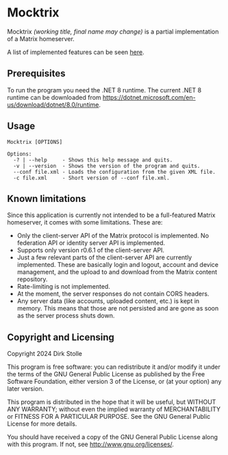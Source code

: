 # Mocktrix

Mocktrix _(working title, final name may change)_ is a partial implementation of
a Matrix homeserver.

A list of implemented features can be seen
[here](status-client-server-api-r0.6.1.md).

## Prerequisites

To run the program you need the .NET 8 runtime.
The current .NET 8 runtime can be downloaded from
<https://dotnet.microsoft.com/en-us/download/dotnet/8.0/runtime>.

## Usage

```
Mocktrix [OPTIONS]

Options:
  -? | --help     - Shows this help message and quits.
  -v | --version  - Shows the version of the program and quits.
  --conf file.xml - Loads the configuration from the given XML file.
  -c file.xml     - Short version of --conf file.xml.
```

## Known limitations

Since this application is currently not intended to be a full-featured Matrix
homeserver, it comes with some limitations. These are:

* Only the client-server API of the Matrix protocol is implemented. No
  federation API or identity server API is implemented.
* Supports only version r0.6.1 of the client-server API.
* Just a few relevant parts of the client-server API are currently implemented.
  These are basically login and logout, account and device management, and the
  upload to and download from the Matrix content repository.
* Rate-limiting is not implemented.
* At the moment, the server responses do not contain CORS headers.
* Any server data (like accounts, uploaded content, etc.) is kept in memory.
  This means that those are not persisted and are gone as soon as the server
  process shuts down.

## Copyright and Licensing

Copyright 2024  Dirk Stolle

This program is free software: you can redistribute it and/or modify
it under the terms of the GNU General Public License as published by
the Free Software Foundation, either version 3 of the License, or
(at your option) any later version.

This program is distributed in the hope that it will be useful,
but WITHOUT ANY WARRANTY; without even the implied warranty of
MERCHANTABILITY or FITNESS FOR A PARTICULAR PURPOSE.  See the
GNU General Public License for more details.

You should have received a copy of the GNU General Public License
along with this program.  If not, see <http://www.gnu.org/licenses/>.
